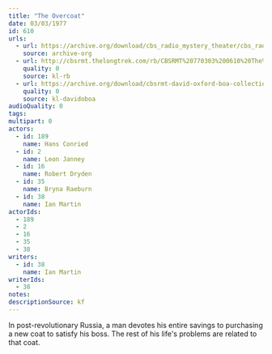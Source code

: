 ```yaml
---
title: "The Overcoat"
date: 03/03/1977
id: 610
urls: 
  - url: https://archive.org/download/cbs_radio_mystery_theater/cbs_radio_mystery_theater-0601-0650.zip/cbs_radio_mystery_theater-0601-0650%2Fcbsrmt_0610_the_overcoat.mp3
    source: archive-org
  - url: http://cbsrmt.thelongtrek.com/rb/CBSRMT%20770303%200610%20The%20Overcoat_wbbm_rb%20tapehiss.mp3
    quality: 0
    source: kl-rb
  - url: https://archive.org/download/cbsrmt-david-oxford-boa-collection/CBSRMT-770303-0610-The-Overcoat-(128-48)_WBBM-JE-{BoA}.mp3
    quality: 0
    source: kl-davidoboa
audioQuality: 0
tags: 
multipart: 0
actors:  
  - id: 189
    name: Hans Conried  
  - id: 2
    name: Leon Janney  
  - id: 16
    name: Robert Dryden  
  - id: 35
    name: Bryna Raeburn  
  - id: 38
    name: Ian Martin
actorIds:  
  - 189  
  - 2  
  - 16  
  - 35  
  - 38
writers:  
  - id: 38
    name: Ian Martin
writerIds:  
  - 38
notes: 
descriptionSource: kf
---
```

In post-revolutionary Russia, a man devotes his entire savings to purchasing a new coat to satisfy his boss. The rest of his life's problems are related to that coat.